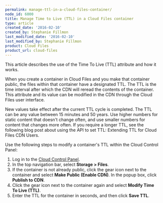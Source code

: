 ```yaml
---
permalink: manage-ttl-in-a-cloud-files-container/
node_id: 6000
title: Manage Time to Live (TTL) in a Cloud Files container
type: article
created_date: '2016-02-10'
created_by: Stephanie Fillmon
last_modified_date: '2016-02-10'
last_modified_by: Stephanie Fillmon
product: Cloud Files
product_url: cloud-files
---
```


This article describes the use of the Time To Live (TTL) attribute and
how it works.

When you create a container in Cloud Files and you make that container
public, the files within that container have a designated TTL. The TTL
is the time interval after which the CDN will reread the contents of the
container. This attribute and its value can be modified in the CDN
through the Cloud Files user interface.

New values take effect after the current TTL cycle is completed. The TTL
can be any value between 15 minutes and 50 years. Use higher numbers for
static content that doesn't change often, and use smaller numbers for
content that changes more often. If you require a longer TTL, see the
following blog post about using the API to set TTL: Extending TTL for
Cloud Files CDN Users.

Use the following steps to modify a container's TTL within the Cloud
Control Panel:

1.  Log in to the [Cloud Control Panel](https://mycloud.rackspace.com).
2.  In the top navigation bar, select **Storage > Files**.
3.  If the container is not already public, click the gear icon next to
    the container and select **Make Public (Enable CDN)**. In the popup
    box, click **Publish to CDN**.
4.  Click the gear icon next to the container again and select **Modify
    Time To Live (TTL)**.
5.  Enter the TTL for the container in seconds, and then click **Save
    TTL**.
